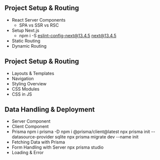 ## Project Setup & Routing
  - React Server Components
    - SPA vs SSR vs RSC
  - Setup Next.js
    - npm i -S eslint-config-next@13.4.5 next@13.4.5
  - Static Routing
  - Dynamic Routing
## Project Setup & Routing
  - Layouts & Templates
  - Navigation
  - Styling Overview
  - CSS Modules
  - CSS in JS
## Data Handling & Deployment
  - Server Component
  - Client Component
  - Prisma
    npm i prisma -D
    npm i @prisma/client@latest
    npx prisma init --datasource-provider sqlite
    npx prisma migrate dev --name init
  - Fetching Data with Prisma
  - Form Handling with Server
    npx prisma studio
  - Loading & Error